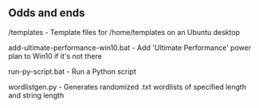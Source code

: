 
Odds and ends
------------------------------------

/templates - Template files for /home/templates on an Ubuntu desktop

add-ultimate-performance-win10.bat - Add 'Ultimate Performance' power plan to Win10 if it's not there

run-py-script.bat - Run a Python script

wordlistgen.py - Generates randomized .txt wordlists of specified length and string length
